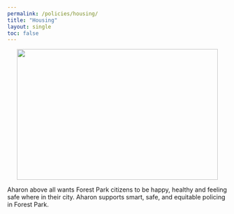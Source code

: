 ```yaml
---
permalink: /policies/housing/
title: "Housing"
layout: single
toc: false
---
```


<p align="center">
  <img width="460" height="300" src="https://raw.githubusercontent.com/aharonbrownforestpark/aharonbrownforestpark.github.io/master/assets/images/AharonHousing.png">
</p>

Aharon above all wants Forest Park citizens to be happy, healthy and feeling safe where in their city. 
Aharon supports smart, safe, and equitable policing in Forest Park.
